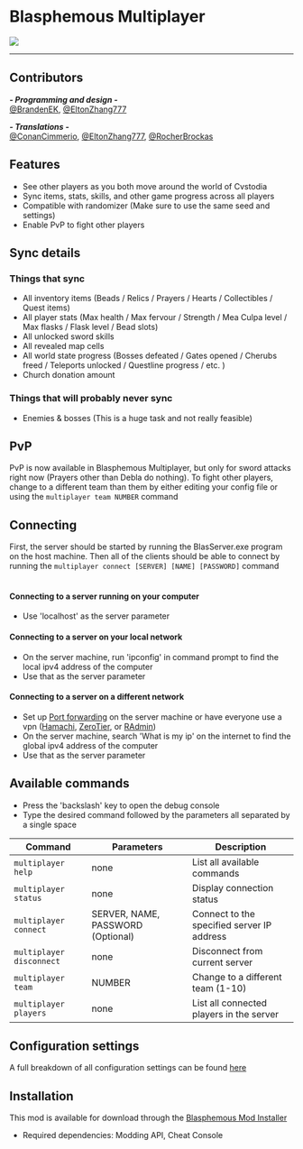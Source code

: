 # Blasphemous Multiplayer

<img src="https://img.shields.io/github/downloads/BrandenEK/Blasphemous.Multiplayer/total?color=39B7C6&style=for-the-badge">

---

## Contributors

***- Programming and design -*** <br>
[@BrandenEK](https://github.com/BrandenEK), [@EltonZhang777](https://github.com/EltonZhang777)

***- Translations -*** <br>
[@ConanCimmerio](https://github.com/ConanCimmerio), [@EltonZhang777](https://github.com/EltonZhang777), [@RocherBrockas](https://github.com/RocherBrockas)

## Features
- See other players as you both move around the world of Cvstodia
- Sync items, stats, skills, and other game progress across all players
- Compatible with randomizer (Make sure to use the same seed and settings)
- Enable PvP to fight other players

## Sync details

### Things that sync
- All inventory items (Beads / Relics / Prayers / Hearts / Collectibles / Quest items)
- All player stats (Max health / Max fervour / Strength / Mea Culpa level / Max flasks / Flask level / Bead slots)
- All unlocked sword skills
- All revealed map cells
- All world state progress (Bosses defeated / Gates opened / Cherubs freed / Teleports unlocked / Questline progress / etc. )
- Church donation amount

### Things that will probably never sync
- Enemies & bosses (This is a huge task and not really feasible)

## PvP
PvP is now available in Blasphemous Multiplayer, but only for sword attacks right now (Prayers other than Debla do nothing).  To fight other players, change to a different team than them by either editing your config file or using the ```multiplayer team NUMBER``` command

## Connecting
First, the server should be started by running the BlasServer.exe program on the host machine.  Then all of the clients should be able to connect by running the ```multiplayer connect [SERVER] [NAME] [PASSWORD]``` command
<br><br>

#### Connecting to a server running on your computer
- Use 'localhost' as the server parameter
#### Connecting to a server on your local network
- On the server machine, run 'ipconfig' in command prompt to find the local ipv4 address of the computer
- Use that as the server parameter
#### Connecting to a server on a different network
- Set up [Port forwarding](https://nordvpn.com/blog/open-ports-on-router/) on the server machine or have everyone use a vpn ([Hamachi](https://vpn.net/), [ZeroTier](https://www.zerotier.com/), or [RAdmin](https://www.radmin-vpn.com/))
- On the server machine, search 'What is my ip' on the internet to find the global ipv4 address of the computer
- Use that as the server parameter

## Available commands
- Press the 'backslash' key to open the debug console
- Type the desired command followed by the parameters all separated by a single space

| Command | Parameters | Description |
| ------- | ----------- | ------- |
| `multiplayer help` | none | List all available commands |
| `multiplayer status` | none | Display connection status |
| `multiplayer connect` | SERVER, NAME, PASSWORD (Optional) | Connect to the specified server IP address |
| `multiplayer disconnect` | none | Disconnect from current server |
| `multiplayer team` | NUMBER | Change to a different team (1-10) |
| `multiplayer players` | none | List all connected players in the server |

## Configuration settings
A full breakdown of all configuration settings can be found [here](SETTINGS.md)

## Installation
This mod is available for download through the [Blasphemous Mod Installer](https://github.com/BrandenEK/Blasphemous.Modding.Installer)
- Required dependencies: Modding API, Cheat Console